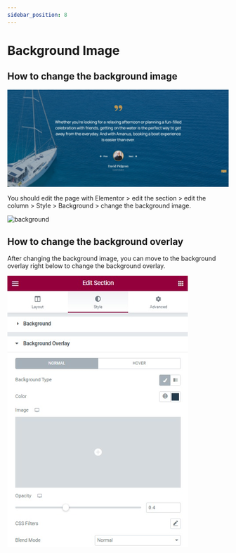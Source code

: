 ```yaml
---
sidebar_position: 8
---
```

# Background Image

## How to change the background image

![background](./img/testimonial.jpeg)

You should edit the page with Elementor > edit the section > edit the column > Style > Background > change the background image.

![background](./img/testimonial-setting.avif)

## How to change the background overlay

After changing the background image, you can move to the background overlay right below to change the background overlay. 

![background](./img/section-setting.jpeg)

